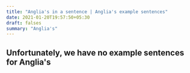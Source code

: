 ```yaml
---
title: "Anglia's in a sentence | Anglia's example sentences"
date: 2021-01-20T19:57:50+05:30
draft: falses
summary: "Anglia's"
---
```

## Unfortunately, we have no example sentences for Anglia's                 
